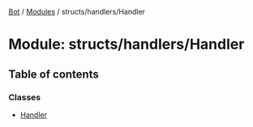 [Bot](../README.md) / [Modules](../modules.md) / structs/handlers/Handler

# Module: structs/handlers/Handler

## Table of contents

### Classes

- [Handler](../classes/structs_handlers_Handler.Handler.md)
